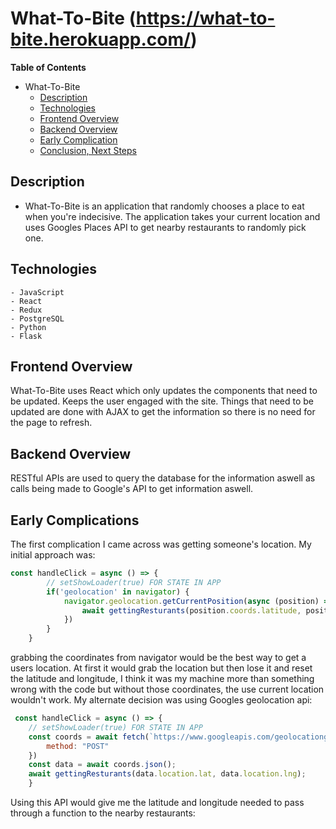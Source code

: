 # What-To-Bite (https://what-to-bite.herokuapp.com/)

**Table of Contents**
- What-To-Bite
	- [Description](#description)
	- [Technologies](#technologies)
	- [Frontend Overview](#frontend-overview)
	- [Backend Overview](#backend-overview)
	- [Early Complication](#early-complications)
	- [Conclusion, Next Steps](#conclusion,-next-steps)


## Description

* What-To-Bite is an application that randomly chooses a place to eat when you're
indecisive. The application takes your current location and uses Googles Places API
to get nearby restaurants to randomly pick one.


## Technologies
	- JavaScript
	- React
	- Redux
	- PostgreSQL
	- Python
	- Flask

## Frontend Overview

What-To-Bite uses React which only updates the components that need to be updated.
Keeps the user engaged with the site. Things that need to be updated are done with AJAX to get the information so there is no need for the page to refresh.


## Backend Overview

RESTful APIs are used to query the database for the information aswell as calls 
being made to Google's API to get information aswell.


## Early Complications

The first complication I came across was getting someone's location. My initial approach was: 

```js
const handleClick = async () => {
        // setShowLoader(true) FOR STATE IN APP
        if('geolocation' in navigator) {
            navigator.geolocation.getCurrentPosition(async (position) => {
                await gettingResturants(position.coords.latitude, position.coords.longitude)
            })
        }
    }
```
grabbing the coordinates from navigator would be the best way to get a users location.
At first it would grab the location but then lose it and reset the latitude and longitude, I think it was my machine more than something wrong with the code but without those coordinates, the use current location wouldn't work. My alternate decision was using Googles geolocation api: 

```js
 const handleClick = async () => {
    // setShowLoader(true) FOR STATE IN APP
    const coords = await fetch(`https://www.googleapis.com/geolocationgeolocate?key=${API_KEY}`, {
        method: "POST"
    })
    const data = await coords.json();
    await gettingResturants(data.location.lat, data.location.lng);
	}
```
Using this API would give me the latitude and longitude needed to pass through a function to the nearby restaurants:

